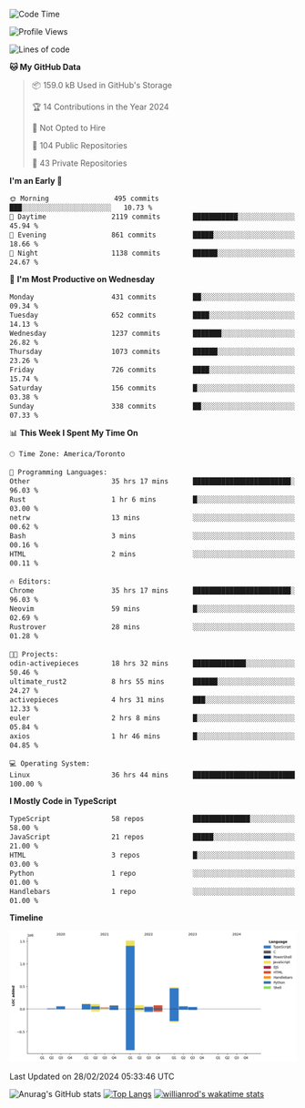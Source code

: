 <!--START_SECTION:waka-->
![Code Time](http://img.shields.io/badge/Code%20Time-1%2C247%20hrs%2054%20mins-blue)

![Profile Views](http://img.shields.io/badge/Profile%20Views-1-blue)

![Lines of code](https://img.shields.io/badge/From%20Hello%20World%20I%27ve%20Written-2.7%20million%20lines%20of%20code-blue)

**🐱 My GitHub Data** 

> 📦 159.0 kB Used in GitHub's Storage 
 > 
> 🏆 14 Contributions in the Year 2024
 > 
> 🚫 Not Opted to Hire
 > 
> 📜 104 Public Repositories 
 > 
> 🔑 43 Private Repositories 
 > 
**I'm an Early 🐤** 

```text
🌞 Morning                495 commits         ███░░░░░░░░░░░░░░░░░░░░░░   10.73 % 
🌆 Daytime                2119 commits        ███████████░░░░░░░░░░░░░░   45.94 % 
🌃 Evening                861 commits         █████░░░░░░░░░░░░░░░░░░░░   18.66 % 
🌙 Night                  1138 commits        ██████░░░░░░░░░░░░░░░░░░░   24.67 % 
```
📅 **I'm Most Productive on Wednesday** 

```text
Monday                   431 commits         ██░░░░░░░░░░░░░░░░░░░░░░░   09.34 % 
Tuesday                  652 commits         ████░░░░░░░░░░░░░░░░░░░░░   14.13 % 
Wednesday                1237 commits        ███████░░░░░░░░░░░░░░░░░░   26.82 % 
Thursday                 1073 commits        ██████░░░░░░░░░░░░░░░░░░░   23.26 % 
Friday                   726 commits         ████░░░░░░░░░░░░░░░░░░░░░   15.74 % 
Saturday                 156 commits         █░░░░░░░░░░░░░░░░░░░░░░░░   03.38 % 
Sunday                   338 commits         ██░░░░░░░░░░░░░░░░░░░░░░░   07.33 % 
```


📊 **This Week I Spent My Time On** 

```text
🕑︎ Time Zone: America/Toronto

💬 Programming Languages: 
Other                    35 hrs 17 mins      ████████████████████████░   96.03 % 
Rust                     1 hr 6 mins         █░░░░░░░░░░░░░░░░░░░░░░░░   03.00 % 
netrw                    13 mins             ░░░░░░░░░░░░░░░░░░░░░░░░░   00.62 % 
Bash                     3 mins              ░░░░░░░░░░░░░░░░░░░░░░░░░   00.16 % 
HTML                     2 mins              ░░░░░░░░░░░░░░░░░░░░░░░░░   00.11 % 

🔥 Editors: 
Chrome                   35 hrs 17 mins      ████████████████████████░   96.03 % 
Neovim                   59 mins             █░░░░░░░░░░░░░░░░░░░░░░░░   02.69 % 
Rustrover                28 mins             ░░░░░░░░░░░░░░░░░░░░░░░░░   01.28 % 

🐱‍💻 Projects: 
odin-activepieces        18 hrs 32 mins      █████████████░░░░░░░░░░░░   50.46 % 
ultimate_rust2           8 hrs 55 mins       ██████░░░░░░░░░░░░░░░░░░░   24.27 % 
activepieces             4 hrs 31 mins       ███░░░░░░░░░░░░░░░░░░░░░░   12.33 % 
euler                    2 hrs 8 mins        █░░░░░░░░░░░░░░░░░░░░░░░░   05.84 % 
axios                    1 hr 46 mins        █░░░░░░░░░░░░░░░░░░░░░░░░   04.85 % 

💻 Operating System: 
Linux                    36 hrs 44 mins      █████████████████████████   100.00 % 
```

**I Mostly Code in TypeScript** 

```text
TypeScript               58 repos            ██████████████░░░░░░░░░░░   58.00 % 
JavaScript               21 repos            █████░░░░░░░░░░░░░░░░░░░░   21.00 % 
HTML                     3 repos             █░░░░░░░░░░░░░░░░░░░░░░░░   03.00 % 
Python                   1 repo              ░░░░░░░░░░░░░░░░░░░░░░░░░   01.00 % 
Handlebars               1 repo              ░░░░░░░░░░░░░░░░░░░░░░░░░   01.00 % 
```



**Timeline**

![Lines of Code chart](https://raw.githubusercontent.com/wise-introvert/wise-introvert/master/assets/bar_graph.png)


 Last Updated on 28/02/2024 05:33:46 UTC
<!--END_SECTION:waka-->

![Anurag's GitHub stats](https://github-readme-stats.vercel.app/api?username=wise-introvert&count_private=true&show_icons=true)
[![Top Langs](https://github-readme-stats.vercel.app/api/top-langs/?username=wise-introvert&langs_count=10)](https://github.com/anuraghazra/github-readme-stats)
[![willianrod's wakatime stats](https://github-readme-stats.vercel.app/api/wakatime?username=wiseintrovert)](https://github.com/anuraghazra/github-readme-stats)
